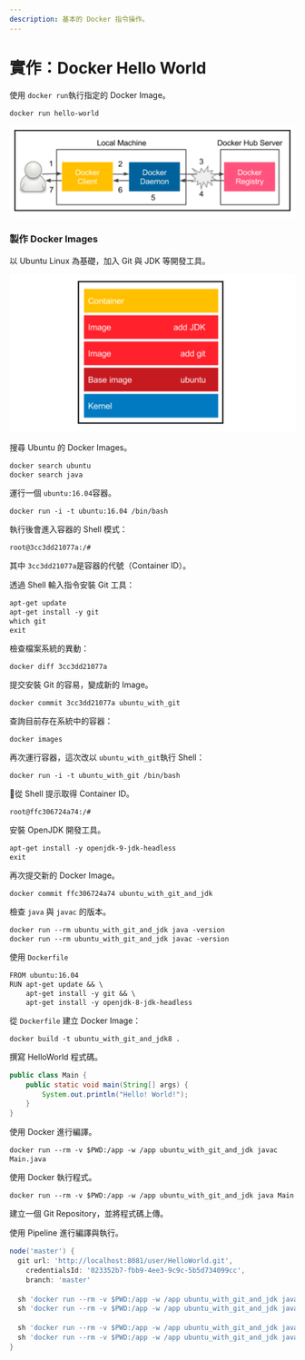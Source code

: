 ```yaml
---
description: 基本的 Docker 指令操作。
---
```


# 實作：Docker Hello World

使用 `docker run`執行指定的 Docker Image。

```text
docker run hello-world
```

![](.gitbook/assets/image%20%286%29.png)

### 製作 Docker Images

以 Ubuntu Linux 為基礎，加入 Git 與 JDK 等開發工具。

![](.gitbook/assets/image%20%2886%29.png)

搜尋 Ubuntu 的 Docker Images。

```text
docker search ubuntu
docker search java
```

運行一個 `ubuntu:16.04`容器。

```text
docker run -i -t ubuntu:16.04 /bin/bash
```

執行後會進入容器的 Shell 模式：

```text
root@3cc3dd21077a:/# 
```

其中 `3cc3dd21077a`是容器的代號（Container ID）。

透過 Shell 輸入指令安裝 Git 工具：

```text
apt-get update
apt-get install -y git
which git
exit
```

檢查檔案系統的異動：

```text
docker diff 3cc3dd21077a
```

提交安裝 Git 的容易，變成新的 Image。

```text
docker commit 3cc3dd21077a ubuntu_with_git
```

查詢目前存在系統中的容器：

```text
docker images
```

再次運行容器，這次改以 `ubuntu_with_git`執行 Shell：

```text
docker run -i -t ubuntu_with_git /bin/bash
```

從 Shell 提示取得 Container ID。

```text
root@ffc306724a74:/# 
```

安裝 OpenJDK 開發工具。

```text
apt-get install -y openjdk-9-jdk-headless
exit
```

再次提交新的 Docker Image。

```text
docker commit ffc306724a74 ubuntu_with_git_and_jdk
```

檢查 `java` 與 `javac` 的版本。

```text
docker run --rm ubuntu_with_git_and_jdk java -version
docker run --rm ubuntu_with_git_and_jdk javac -version
```

使用 `Dockerfile`

```text
FROM ubuntu:16.04
RUN apt-get update && \
    apt-get install -y git && \
    apt-get install -y openjdk-8-jdk-headless
```

從 `Dockerfile` 建立 Docker Image：

```text
docker build -t ubuntu_with_git_and_jdk8 .
```

撰寫 HelloWorld 程式碼。

```java
public class Main {
    public static void main(String[] args) {
        System.out.println("Hello! World!");
    }
}
```

使用 Docker 進行編譯。

```text
docker run --rm -v $PWD:/app -w /app ubuntu_with_git_and_jdk javac Main.java
```

使用 Docker 執行程式。

```text
docker run --rm -v $PWD:/app -w /app ubuntu_with_git_and_jdk java Main
```

建立一個 Git Repository，並將程式碼上傳。

使用 Pipeline 進行編譯與執行。

```groovy
node('master') {
  git url: 'http://localhost:8081/user/HelloWorld.git',
    credentialsId: '023352b7-fbb9-4ee3-9c9c-5b5d734099cc',
    branch: 'master'
  
  sh 'docker run --rm -v $PWD:/app -w /app ubuntu_with_git_and_jdk java -version'
  sh 'docker run --rm -v $PWD:/app -w /app ubuntu_with_git_and_jdk javac -version'
    
  sh 'docker run --rm -v $PWD:/app -w /app ubuntu_with_git_and_jdk javac Main.java'
  sh 'docker run --rm -v $PWD:/app -w /app ubuntu_with_git_and_jdk java Main'
}
```



